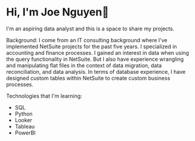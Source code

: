 # Hi, I'm Joe Nguyen👋

I'm an aspiring data analyst and this is a space to share my projects.

Background:
I come from an IT consulting background where I've implemented NetSuite projects for the past five years. I specialized in accounting and finance processes. I gained an interest in data when using the query functionality in NetSuite. But I also have experience wrangling and manipulating flat files in the context of data migration, data reconciliation, and data analysis. In terms of database experience, I have designed custom tables within NetSuite to create custom business processes.

Technologies that I'm learning:
- SQL
- Python
- Looker
- Tableau
- PowerBI


<!---
jqwin/jqwin is a ✨ special ✨ repository because its `README.md` (this file) appears on your GitHub profile.
You can click the Preview link to take a look at your changes.
--->
